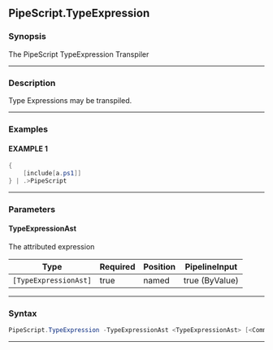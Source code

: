 PipeScript.TypeExpression
-------------------------
### Synopsis
The PipeScript TypeExpression Transpiler

---
### Description

Type Expressions may be transpiled.

---
### Examples
#### EXAMPLE 1
```PowerShell
{
    [include[a.ps1]]
} | .>PipeScript
```

---
### Parameters
#### **TypeExpressionAst**

The attributed expression






|Type                 |Required|Position|PipelineInput |
|---------------------|--------|--------|--------------|
|`[TypeExpressionAst]`|true    |named   |true (ByValue)|



---
### Syntax
```PowerShell
PipeScript.TypeExpression -TypeExpressionAst <TypeExpressionAst> [<CommonParameters>]
```
---

